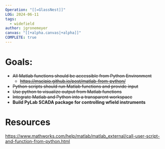 ```yaml
---
Operation: "[[=GlassNest]]"
LOG: 2024-06-11
tags:
  - widefield
author: jgronemeyer
canvas: "[[+alpha.canvas|+alpha]]"
COMPLETE: true
---
```

# Goals:

-  ~~All Matlab functions should be accessible from Python Environment~~
	-  ~~https://mscipio.github.io/post/matlab-from-python/~~
- ~~Python scripts should run Matlab functions and provide input~~
- ~~Use python to visualize output from Matlab functions~~
- ~~Integrate Matlab and Python into a transparent workspace~~
- **Build PyLab SCADA package for controlling wfield instruments**
# Resources
https://www.mathworks.com/help/matlab/matlab_external/call-user-script-and-function-from-python.html

